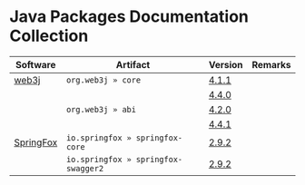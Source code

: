 # Java Packages Documentation Collection


| Software | Artifact | Version | Remarks |
| -------- | ------- | ------- | ------- |
| [web3j](https://web3j.io/) | `org.web3j » core` | [4.1.1](https://3rdstage.github.io/apidocs/org.web3j.core/4.1.1/) |   |
|                            |                    | [4.4.0](https://3rdstage.github.io/apidocs/org.web3j.core/4.4.0/) |   |
|                            | `org.web3j » abi` | [4.2.0](https://3rdstage.github.io/apidocs/org.web3j.abi/4.2.0/) |   |
|                            |                   | [4.4.1](https://3rdstage.github.io/apidocs/org.web3j.abi/4.4.1/) |   |
| [SpringFox](https://springfox.github.io/springfox/) | `io.springfox » springfox-core` | [2.9.2](https://3rdstage.github.io/apidocs/io.springfox.springfox-core/2.9.2/) |   |
|                                                     | `io.springfox » springfox-swagger2` | [2.9.2](https://3rdstage.github.io/apidocs/io.springfox.springfox-swagger2/2.9.2/) |   |

